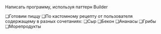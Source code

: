 

Написать программу, используя паттерн Builder

❑Готовим пиццу
❑По кастомному рецепту от пользователя содержащему в разных сочетаниях:
❑Сыр
❑Бекон
❑Ананасы
❑Грибы
❑Морепродукты